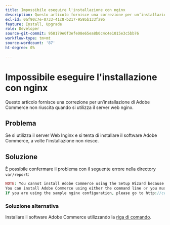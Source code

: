 ```yaml
---
title: Impossibile eseguire l'installazione con nginx
description: Questo articolo fornisce una correzione per un’installazione di Adobe Commerce non riuscita quando si utilizza il server web nginx.
exl-id: 0af90c7e-0733-41c8-b217-9595b133fa95
feature: Install, Upgrade
role: Developer
source-git-commit: 958179e0f3efe08e65ea8b0c4c4e1015e3c5bb76
workflow-type: tm+mt
source-wordcount: '87'
ht-degree: 0%

---
```


# Impossibile eseguire l&#39;installazione con nginx

Questo articolo fornisce una correzione per un’installazione di Adobe Commerce non riuscita quando si utilizza il server web nginx.

## Problema

Se si utilizza il server Web Inginx e si tenta di installare il software Adobe Commerce, a volte l&#39;installazione non riesce.

## Soluzione

È possibile confermare il problema con il seguente errore nella directory `var/report`:

```php
NOTE: You cannot install Adobe Commerce using the Setup Wizard because the Adobe Commerce setup directory cannot be accessed.
You can install Adobe Commerce using either the command line or you must restore access to the following directory: /var/www/html/setup
If you are using the sample nginx configuration, please go to http://ce.mtf03.bcn.magento.com/setup/";i:1;s:641:"#0 /var/www/html/lib/internal/Magento/Framework/App/Http.php(213): Magento\Framework\App\Http->redirectToSetup(Object(Magento\Framework\App\Bootstrap), Object(Exception))
```

### Soluzione alternativa

Installare il software Adobe Commerce utilizzando la [riga di comando](https://devdocs.magento.com/guides/v2.3/install-gde/install/cli/install-cli.html).
